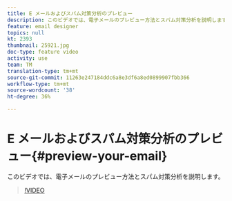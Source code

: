 ```yaml
---
title: E メールおよびスパム対策分析のプレビュー
description: このビデオでは、電子メールのプレビュー方法とスパム対策分析を説明します。
feature: email designer
topics: null
kt: 2393
thumbnail: 25921.jpg
doc-type: feature video
activity: use
team: TM
translation-type: tm+mt
source-git-commit: 11263e247184ddc6a8e3df6a8ed0899907fbb366
workflow-type: tm+mt
source-wordcount: '38'
ht-degree: 36%

---
```



# E メールおよびスパム対策分析のプレビュー{#preview-your-email}

このビデオでは、電子メールのプレビュー方法とスパム対策分析を説明します。

>[!VIDEO](https://video.tv.adobe.com/v/25921?quality=12)
